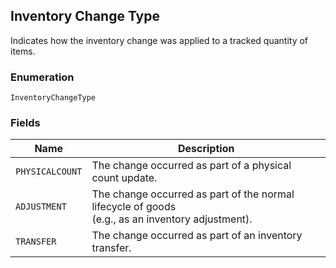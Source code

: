 ## Inventory Change Type

Indicates how the inventory change was applied to a tracked quantity of items.

### Enumeration

`InventoryChangeType`

### Fields

| Name | Description |
|  --- | --- |
| `PHYSICALCOUNT` | The change occurred as part of a physical count update. |
| `ADJUSTMENT` | The change occurred as part of the normal lifecycle of goods<br>(e.g., as an inventory adjustment). |
| `TRANSFER` | The change occurred as part of an inventory transfer. |

